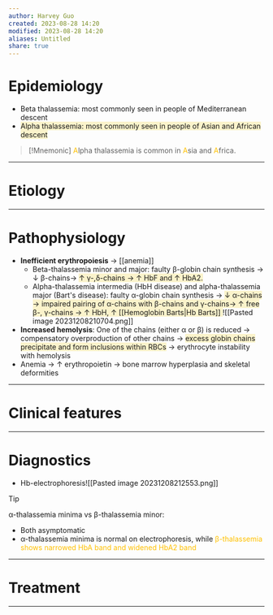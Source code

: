 ```yaml
---
author: Harvey Guo
created: 2023-08-28 14:20
modified: 2023-08-28 14:20
aliases: Untitled
share: true
---
```

# Epidemiology
- Beta thalassemia:<font color="#ffc000"></font> most commonly seen in people of Mediterranean descent
- <span style="background:rgba(240, 200, 0, 0.2)">Alpha thalassemia: most commonly seen in people of Asian and African descent</span>
>[!Mnemonic] 
><font color="#ffc000">A</font>lpha thalassemia is common in <font color="#ffc000">A</font>sia and <font color="#ffc000">A</font>frica.

---
# Etiology


---
# Pathophysiology
- **Inefficient erythropoiesis** → [[anemia]] 
	- Beta-thalassemia minor and major: faulty β-globin chain synthesis → ↓ β-chains→ <span style="background:rgba(240, 200, 0, 0.2)">↑ γ-,δ-chains → ↑ HbF and ↑ HbA2. </span>
	- Alpha-thalassemia intermedia (HbH disease) and alpha-thalassemia major (Bart's disease): faulty α-globin chain synthesis → <span style="background:rgba(240, 200, 0, 0.2)">↓ α-chains → impaired pairing of α-chains with β-chains and γ-chains→ ↑ free β-, γ-chains → ↑ HbH, ↑ [[Hemoglobin Barts|Hb Barts]] </span>![[Pasted image 20231208210704.png]]
- **Increased hemolysis**: One of the chains (either α or β) is reduced → compensatory overproduction of other chains → <span style="background:rgba(240, 200, 0, 0.2)">excess globin chains precipitate and form inclusions within RBCs</span> → erythrocyte instability with hemolysis 
- Anemia → ↑ erythropoietin → bone marrow hyperplasia and skeletal deformities

---
# Clinical features


---
# Diagnostics
- Hb-electrophoresis![[Pasted image 20231208212553.png]]
>[!tip] 
>α-thalassemia minima vs β-thalassemia minor:
>- Both asymptomatic
>- α-thalassemia minima is normal on electrophoresis, while <font color="#ffc000">β-thalassemia shows narrowed HbA band and widened HbA2 band</font>

---
# Treatment


---
